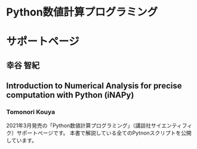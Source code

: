 # Python数値計算プログラミング
# サポートページ
## 幸谷 智紀
## Introduction to Numerical Analysis for precise computation with Python (iNAPy)
### Tomonori Kouya

2021年3月発売の「Python数値計算プログラミング」（講談社サイエンティフィク）サポートページです。
本書で解説している全てのPytnonスクリプトを公開しています。


